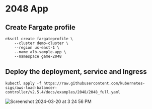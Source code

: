 # 2048 App

## Create Fargate profile

```
eksctl create fargateprofile \
    --cluster demo-cluster \
    --region us-east-1 \
    --name alb-sample-app \
    --namespace game-2048
```

## Deploy the deployment, service and Ingress

```
kubectl apply -f https://raw.githubusercontent.com/kubernetes-sigs/aws-load-balancer-controller/v2.5.4/docs/examples/2048/2048_full.yaml
```


![Screenshot 2024-03-20 at 3 24 56 PM](https://github.com/Kiran7321/ApplicationDeploymentUsingIngressAndEKS/assets/89258260/1af9d5a9-6bd2-434a-a655-54c757d109be)
